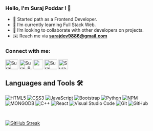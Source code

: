 ### Hello, I'm Suraj Poddar ! 👋


- 🔭 Started path as a Frontend Developer.
- 🌱 I’m currently learning Full Stack Web.
- 👯 I’m looking to collaborate with other developers on projects.
-  ✉️   Reach me via **surajdev9886@gmail.com** 

<h3 align="left">Connect with me:</h3>
<p align="left">
<a href="https://www.linkedin.com/in/surajpoddar007/" target="blank"><img align="center" src="https://raw.githubusercontent.com/rahuldkjain/github-profile-readme-generator/master/src/images/icons/Social/linked-in-alt.svg" alt="Suraj Poddar" height="30" width="40" /></a>  
<a href="https://www.instagram.com/i.am.surazz" target="blank"><img align="center" src="https://raw.githubusercontent.com/rahuldkjain/github-profile-readme-generator/master/src/images/icons/Social/instagram.svg" alt="Suraj_Poddar" height="30" width="40" /></a>
<a href="https://www.facebook.com/SuraZz.Poddar" target="blank"><img align="center" src="https://www.facebook.com/images/fb_icon_325x325.png" height="30" width="30" /></a>
<a href="https://wa.me/918126712077" target="blank"><img align="center" src="https://raw.githubusercontent.com/rahuldkjain/github-profile-readme-generator/master/src/images/icons/Social/whatsapp.svg" alt="Suraj" height="30" width="40" /></a>
<a href="https://github.com/iamSuraZz" target="blank"><img align="center" src="https://github.githubassets.com/images/modules/logos_page/GitHub-Mark.png" alt="SuraZz" height="30" width="30" /></a>
</p>

<p align="left">
<h2><b>Languages and Tools 🛠 </b></h2>

  
![HTML5](https://img.shields.io/badge/html5-040E2C?style=for-the-badge&logo=html5)
![CSS3](https://img.shields.io/badge/css3-040E2C?style=for-the-badge&logo=css3&logoColor=green)
![JavaScript](https://img.shields.io/badge/javascript-040E2C?style=for-the-badge&logo=javascript)
![Bootstrap](https://img.shields.io/badge/bootstrap-040E2C?style=for-the-badge&logo=bootstrap)
![Python](https://img.shields.io/badge/python-040E2C?style=for-the-badge&logo=python&logoColor=ffdd54)
![NPM](https://img.shields.io/badge/NPM-040E2C?style=for-the-badge&logo=npm&logoColor=white)
![MONGODB](https://img.shields.io/badge/mongodb-040E2C?style=for-the-badge&logo=mongodb)
![C++](https://img.shields.io/badge/c++-040E2C?style=for-the-badge&logo=c&logoColor=red)
![React](https://img.shields.io/badge/react-040E2C?style=for-the-badge&logo=react&logoColor=%2361DAFB)
![Visual Studio Code](https://img.shields.io/badge/Visual%20Studio%20Code-040E2C?style=for-the-badge&logo=visual-studio-code&logoColor=blue)
![Git](https://img.shields.io/badge/git-040E2C?style=for-the-badge&logo=git&logoColor=orange)
![GitHub](https://img.shields.io/badge/github-040E2C?style=for-the-badge&logo=github&logoColor=white)
</p>
<br/>

[![GitHub Streak](https://github-readme-streak-stats.herokuapp.com/?user=iamSurazz&theme=highcontrast)](https://git.io/streak-stats)

